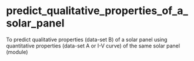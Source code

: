 # predict_qualitative_properties_of_a_solar_panel
To predict qualitative properties (data-set B) of a solar panel using quantitative properties (data-set A or I-V curve) of the same solar panel (module)
